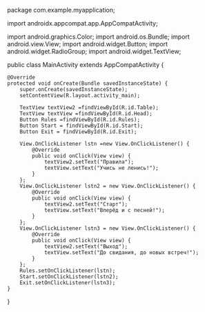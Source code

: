 package com.example.myapplication;

import androidx.appcompat.app.AppCompatActivity;

import android.graphics.Color;
import android.os.Bundle;
import android.view.View;
import android.widget.Button;
import android.widget.RadioGroup;
import android.widget.TextView;

public class MainActivity extends AppCompatActivity {

    @Override
    protected void onCreate(Bundle savedInstanceState) {
        super.onCreate(savedInstanceState);
        setContentView(R.layout.activity_main);

        TextView textView2 =findViewById(R.id.Table);
        TextView textView =findViewById(R.id.Head);
        Button Rules =findViewById(R.id.Rules);
        Button Start = findViewById(R.id.Start);
        Button Exit = findViewById(R.id.Exit);

        View.OnClickListener lstn =new View.OnClickListener() {
            @Override
            public void onClick(View view) {
                textView2.setText("Правила");
                textView.setText("Учись не ленись!");
            }
        };
        View.OnClickListener lstn2 = new View.OnClickListener() {
            @Override
            public void onClick(View view) {
                textView2.setText("Старт");
                textView.setText("Вперёд и с песней!");
            }
        };
        View.OnClickListener lstn3 = new View.OnClickListener() {
            @Override
            public void onClick(View view) {
                textView2.setText("Выход");
                textView.setText("До свидания, до новых встреч!");
            }
        };
        Rules.setOnClickListener(lstn);
        Start.setOnClickListener(lstn2);
        Exit.setOnClickListener(lstn3);
    }
}

